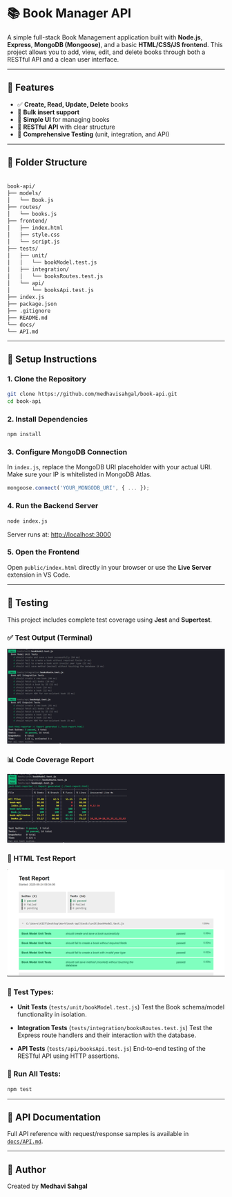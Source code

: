 # 📚 Book Manager API

A simple full-stack Book Management application built with **Node.js**, **Express**, **MongoDB (Mongoose)**, and a basic **HTML/CSS/JS frontend**. This project allows you to add, view, edit, and delete books through both a RESTful API and a clean user interface.

---

## 🚀 Features

- ✅ **Create, Read, Update, Delete** books  
- 🧾 **Bulk insert support**  
- 🎨 **Simple UI** for managing books  
- 🔧 **RESTful API** with clear structure  
- 🧪 **Comprehensive Testing** (unit, integration, and API)

---

## 📁 Folder Structure

```

book-api/
├── models/
│   └── Book.js
├── routes/
│   └── books.js
├── frontend/
│   ├── index.html
│   ├── style.css
│   └── script.js
├── tests/
│   ├── unit/
│   │   └── bookModel.test.js
│   ├── integration/
│   │   └── booksRoutes.test.js
│   └── api/
│       └── booksApi.test.js
├── index.js
├── package.json
├── .gitignore
├── README.md
└── docs/
└── API.md

````

---

## 🔧 Setup Instructions

### 1. Clone the Repository

```bash
git clone https://github.com/medhavisahgal/book-api.git
cd book-api
````

### 2. Install Dependencies

```bash
npm install
```

### 3. Configure MongoDB Connection

In `index.js`, replace the MongoDB URI placeholder with your actual URI.
Make sure your IP is whitelisted in MongoDB Atlas.

```js
mongoose.connect('YOUR_MONGODB_URI', { ... });
```

### 4. Run the Backend Server

```bash
node index.js
```

Server runs at: [http://localhost:3000](http://localhost:3000)

### 5. Open the Frontend

Open `public/index.html` directly in your browser or use the **Live Server** extension in VS Code.

---

## 🧪 Testing

This project includes complete test coverage using **Jest** and **Supertest**.

### ✅ Test Output (Terminal)
![Test Results](./assets/test-results.png)

### 📊 Code Coverage Report
![Coverage Report](./assets/coverage-report.png)

### 🧾 HTML Test Report
![HTML Report](./assets/html-test-report1.png)
### 🧪 Test Types:

* **Unit Tests** (`tests/unit/bookModel.test.js`)
  Test the Book schema/model functionality in isolation.

* **Integration Tests** (`tests/integration/booksRoutes.test.js`)
  Test the Express route handlers and their interaction with the database.

* **API Tests** (`tests/api/booksApi.test.js`)
  End-to-end testing of the RESTful API using HTTP assertions.

### 🧪 Run All Tests:

```bash
npm test
```

---

## 📖 API Documentation

Full API reference with request/response samples is available in [`docs/API.md`](docs/API.md).

---

## 🙋 Author

Created by **Medhavi Sahgal**

